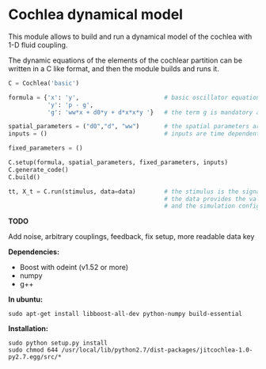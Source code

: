 # Cochlea dynamical model

This module allows to build and run a dynamical model of the cochlea with 1-D fluid coupling.

The dynamic equations of the elements of the cochlear partition can be written in a C like format, and then the module builds and runs it.

```python
C = Cochlea('basic')

formula = {'x': 'y',       					# basic oscillator equations with fluid pressure (p) and impedance term (g)
           'y': 'p - g',
           'g': 'ww*x + d0*y + d*x*x*y '}   # the term g is mandatory as it is involved for solving the pressure p

spatial_parameters = ("d0","d", "ww")       # the spatial parameters are set from the base to apex
inputs = ()								    # inputs are time dependent signals

fixed_parameters = ()

C.setup(formula, spatial_parameters, fixed_parameters, inputs)
C.generate_code()
C.build()

tt, X_t = C.run(stimulus, data=data)        # the stimulus is the signal that forces the oval window, 
											# the data provides the values of the parameters, the cochlea dimensions, 
											# and the simulation configurations.
```

**TODO**

Add noise, arbitrary couplings, feedback, fix setup, more readable data key

**Dependencies:**

- Boost with odeint (v1.52 or more)
- numpy
- g++

**In ubuntu:**

```
sudo apt-get install libboost-all-dev python-numpy build-essential
```

**Installation:**

```
sudo python setup.py install
sudo chmod 644 /usr/local/lib/python2.7/dist-packages/jitcochlea-1.0-py2.7.egg/src/*
```
